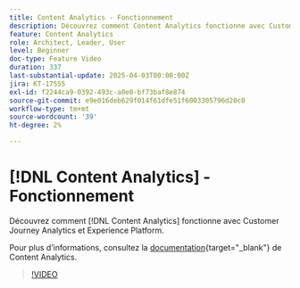```yaml
---
title: Content Analytics - Fonctionnement
description: Découvrez comment Content Analytics fonctionne avec Customer Journey Analytics et Experience Platform.
feature: Content Analytics
role: Architect, Leader, User
level: Beginner
doc-type: Feature Video
duration: 337
last-substantial-update: 2025-04-03T00:00:00Z
jira: KT-17555
exl-id: f2244ca9-0392-493c-a0e0-bf73baf8e874
source-git-commit: e9e016deb629f014f61dfe51f6003305796d20c0
workflow-type: tm+mt
source-wordcount: '39'
ht-degree: 2%

---
```


# [!DNL Content Analytics] - Fonctionnement

Découvrez comment [!DNL Content Analytics] fonctionne avec Customer Journey Analytics et Experience Platform.

Pour plus d’informations, consultez la [documentation](https://experienceleague.adobe.com/fr/docs/analytics-platform/using/content-analytics/content-analytics){target="_blank"} de Content Analytics.

>[!VIDEO](https://video.tv.adobe.com/v/3457423/?learn=on&enablevpops)
